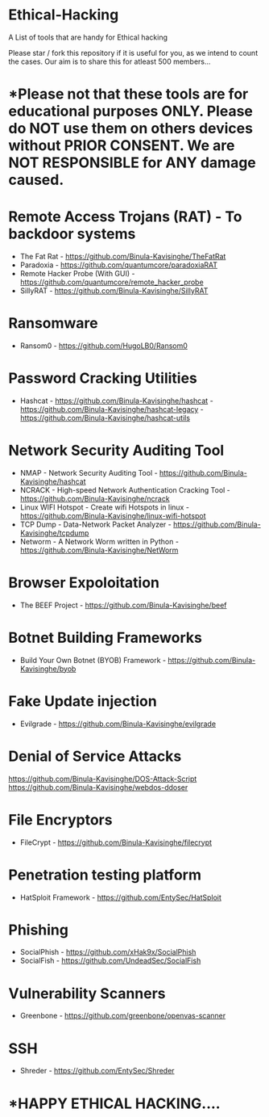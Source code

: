 # Ethical-Hacking
A List of tools that are handy for Ethical hacking

Please star / fork this repository if it is useful for you, as we intend to count the cases. Our aim is to share this for atleast 500 members...

# *Please not that these tools are for educational purposes ONLY. Please do NOT use them on others devices without PRIOR CONSENT. We are NOT RESPONSIBLE for ANY damage caused.


# Remote Access Trojans (RAT) - To backdoor systems
 * The Fat Rat - https://github.com/Binula-Kavisinghe/TheFatRat
 * Paradoxia - https://github.com/quantumcore/paradoxiaRAT
 * Remote Hacker Probe (With GUI) - https://github.com/quantumcore/remote_hacker_probe
 * SillyRAT - https://github.com/Binula-Kavisinghe/SillyRAT

# Ransomware
* Ransom0 - https://github.com/HugoLB0/Ransom0


# Password Cracking Utilities
 * Hashcat - https://github.com/Binula-Kavisinghe/hashcat  -  https://github.com/Binula-Kavisinghe/hashcat-legacy  -  https://github.com/Binula-Kavisinghe/hashcat-utils


# Network Security Auditing Tool
* NMAP - Network Security Auditing Tool - https://github.com/Binula-Kavisinghe/hashcat
* NCRACK - High-speed Network Authentication Cracking Tool - https://github.com/Binula-Kavisinghe/ncrack
* Linux WIFI Hotspot - Create wifi Hotspots in linux - https://github.com/Binula-Kavisinghe/linux-wifi-hotspot
* TCP Dump - Data-Network Packet Analyzer - https://github.com/Binula-Kavisinghe/tcpdump
* Networm - A Network Worm written in Python - https://github.com/Binula-Kavisinghe/NetWorm


# Browser Expoloitation
* The BEEF Project - https://github.com/Binula-Kavisinghe/beef


# Botnet Building Frameworks
* Build Your Own Botnet (BYOB) Framework - https://github.com/Binula-Kavisinghe/byob


# Fake Update injection
* Evilgrade - https://github.com/Binula-Kavisinghe/evilgrade


# Denial of Service Attacks
https://github.com/Binula-Kavisinghe/DOS-Attack-Script
https://github.com/Binula-Kavisinghe/webdos-ddoser


# File Encryptors
* FileCrypt - https://github.com/Binula-Kavisinghe/filecrypt


# Penetration testing platform
* HatSploit Framework - https://github.com/EntySec/HatSploit

# Phishing
* SocialPhish - https://github.com/xHak9x/SocialPhish 
* SocialFish - https://github.com/UndeadSec/SocialFish


# Vulnerability Scanners
* Greenbone - https://github.com/greenbone/openvas-scanner


# SSH
* Shreder - https://github.com/EntySec/Shreder



# *HAPPY ETHICAL HACKING....
